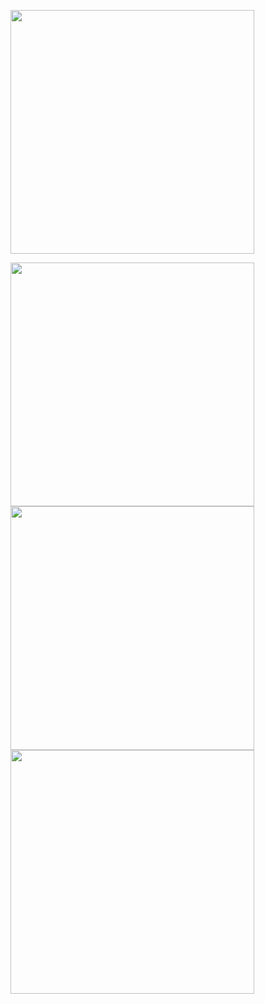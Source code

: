 [<img src="https://gist.github.com/towan912/1fcd18f749bb05c5fb27a271b22ebab3/raw/github-metrics.svg" width="390">](#)
<!-- [<img src="https://gist.github.com/towan912/1fcd18f749bb05c5fb27a271b22ebab3/raw/fortune.svg" width="390">](#) -->
[<img src="https://gist.github.com/towan912/1fcd18f749bb05c5fb27a271b22ebab3/raw/habit.svg" width="390">](#)
[<img src="https://gist.github.com/towan912/1fcd18f749bb05c5fb27a271b22ebab3/raw/latest_tweet.svg" width="390">](#)
[<img src="https://gist.github.com/towan912/1fcd18f749bb05c5fb27a271b22ebab3/raw/spotify_recently_listed.svg" width="390">](#)

